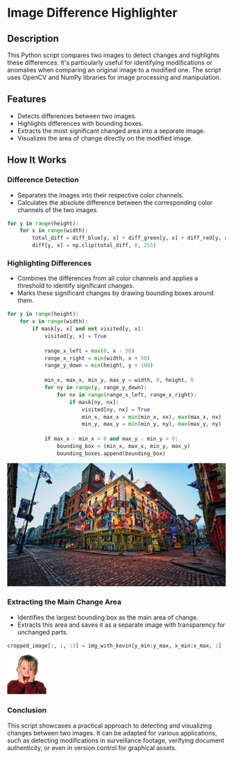 # Image Difference Highlighter

## Description

This Python script compares two images to detect changes and highlights these differences. It's particularly useful for identifying modifications or anomalies when comparing an original image to a modified one. The script uses OpenCV and NumPy libraries for image processing and manipulation.

## Features

- Detects differences between two images.
- Highlights differences with bounding boxes.
- Extracts the most significant changed area into a separate image.
- Visualizes the area of change directly on the modified image.

## How It Works

### Difference Detection
- Separates the images into their respective color channels.
- Calculates the absolute difference between the corresponding color channels of the two images.

```python
for y in range(height):
    for x in range(width):
        total_diff = diff_blue[y, x] + diff_green[y, x] + diff_red[y, x]
        diff[y, x] = np.clip(total_diff, 0, 255)
```
### Highlighting Differences
- Combines the differences from all color channels and applies a threshold to identify significant changes.
- Marks these significant changes by drawing bounding boxes around them.

```python
for y in range(height):
    for x in range(width):
        if mask[y, x] and not visited[y, x]:
            visited[y, x] = True

            range_x_left = max(0, x - 50)
            range_x_right = min(width, x + 50)
            range_y_down = min(height, y + 100)

            min_x, max_x, min_y, max_y = width, 0, height, 0
            for ny in range(y, range_y_down):
                for nx in range(range_x_left, range_x_right):
                    if mask[ny, nx]:
                        visited[ny, nx] = True
                        min_x, max_x = min(min_x, nx), max(max_x, nx)
                        min_y, max_y = min(min_y, ny), max(max_y, ny)

            if max_x - min_x > 0 and max_y - min_y > 0:
                bounding_box = (min_x, max_x, min_y, max_y)
                bounding_boxes.append(bounding_box)
```
![modified](zmodyfikowany_obraz.jpg)

### Extracting the Main Change Area
- Identifies the largest bounding box as the main area of change.
- Extracts this area and saves it as a separate image with transparency for unchanged parts.

```python
cropped_image[:, :, :3] = img_with_kevin[y_min:y_max, x_min:x_max, :]
```
![kevin](wyciety_obraz.png)

### Conclusion
This script showcases a practical approach to detecting and visualizing changes between two images. It can be adapted for various applications, such as detecting modifications in surveillance footage, verifying document authenticity, or even in version control for graphical assets.

